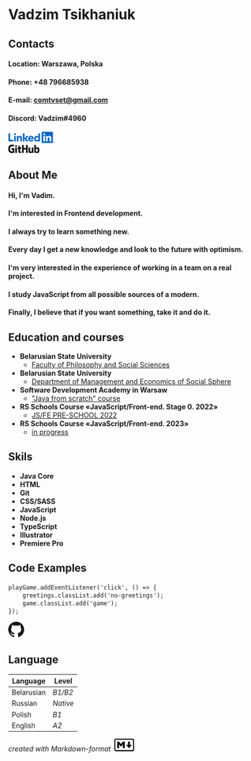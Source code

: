 # **Vadzim Tsikhaniuk**
## **Contacts**
#### **Location:** Warszawa, Polska
#### **Phone:** +48 796685938
#### **E-mail:** comtvset@gmail.com
#### **Discord:** Vadzim#4960
[![LinkedIn**](https://raw.githubusercontent.com/comtvset/logo/main/LinkedIn_logo_95x23.png)](https://www.linkedin.com/in/vadzim-tsikhaniuk-69643b155/)
\
[![GitHub](https://raw.githubusercontent.com/comtvset/logo/main/GitHub_logo_63x17.png)](https://github.com/comtvset)

## **About Me**

#### Hi, I'm Vadim.
#### I'm interested in Frontend development.
#### I always try to learn something new.
#### Every day I get a new knowledge and look to the future with optimism.
#### I'm very interested in the experience of working in a team on a real project.
#### I study JavaScript from all possible sources of a modern.
#### Finally, I believe that if you want something, take it and do it.

## **Education and courses**
* **Belarusian State University**
  * [Faculty of Philosophy and Social Sciences](https://ffsn.bsu.by/en/home/)
* **Belarusian State University**
  * [Department of Management and Economics of Social Sphere](https://fsc.bsu.by/en/department-of-management-and-economics-of-social-sphere/)
* **Software Development Academy in Warsaw**
  * ["Java from scratch" course](https://github.com/comtvset/sda/blob/main/certificate.pdf)
* **RS Schools Course «JavaScript/Front-end. Stage 0. 2022»**
  * [JS/FE PRE-SCHOOL 2022](https://app.rs.school/certificate/gao4wbsx)
* **RS Schools Course «JavaScript/Front-end. 2023»**
  * [in progress](https://rs.school/js/)

## **Skils**
+ **Java Core**
+ **HTML**
+ **Git**
+ **CSS/SASS**
+ **JavaScript**
+ **Node.js**
+ **TypeScript**
+ **Illustrator**
+ **Premiere Pro**

## **Code Examples**
```
playGame.addEventListener('click', () => {
    greetings.classList.add('no-greetings');
    game.classList.add('game');
});

```
[![GitHub](https://raw.githubusercontent.com/comtvset/logo/main/GitHub-Mark-32px.png)](https://github.com/comtvset/quizBird)

## **Language**

| Language     | Level        |
| ------------ | ------------ |
| Belarusian   | _B1/B2_      |
| Russian      | _Native_     |
| Polish       | _B1_         |
| English      | _A2_         |

*created with Markdown-format*
[![created with Markdown-format](https://raw.githubusercontent.com/comtvset/logo/main/markdown_46x26.png)](https://en.wikipedia.org/wiki/Markdown)